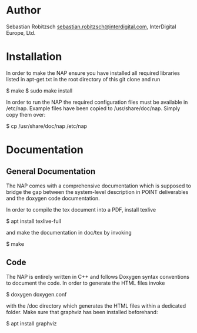 # Author
Sebastian Robitzsch <sebastian.robitzsch@interdigital.com>, InterDigital Europe, Ltd.

# Installation

In order to make the NAP ensure you have installed all required libraries listed in apt-get.txt in the root directory of this git clone and run

$ make
$ sudo make install

In order to run the NAP the required configuration files must be available in /etc/nap. Example files have been copied to /usr/share/doc/nap. Simply copy them over:

$ cp /usr/share/doc/nap /etc/nap

# Documentation
## General Documentation
The NAP comes with a comprehensive documentation which is supposed to bridge the gap between the system-level description in POINT deliverables and the doxygen code documentation.

In order to compile the tex document into a PDF, install texlive 

$ apt install texlive-full

and make the documentation in doc/tex by invoking

$ make

## Code
The NAP is entirely written in C++ and follows Doxygen syntax conventions to document the code. In order to generate the HTML files invoke

$ doxygen doxygen.conf

with the /doc directory which generates the HTML files within a dedicated folder. Make sure that graphviz has been installed beforehand:

$ apt install graphviz
